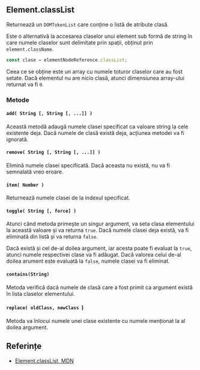 ## Element.classList

Returnează un `DOMTokenList` care conține o listă de atribute clasă.

Este o alternativă la accesarea claselor unui element sub formă de string în care numele claselor sunt delimitate prin spații, obținut prin `element.className`.

```javascript
const clase = elementNodeReference.classList;
```

Ceea ce se obține este un array cu numele toturor claselor care au fost setate. Dacă elementul nu are nicio clasă, atunci dimensiunea array-ului returnat va fi `0`.

### Metode

#### `add( String [, String [, ...]] )`

Această metodă adaugă numele clasei specificat ca valoare string la cele existente deja. Dacă numele de clasă există deja, acțiunea metodei va fi ignorată.

#### `remove( String [, String [, ...]] )`

Elimină numele clasei specificată. Dacă aceasta nu există, nu va fi semnalată vreo eroare.

#### `item( Number )`

Returnează numele clasei de la indexul specificat.

#### `toggle( String [, force] )`

Atunci când metoda primește un singur argument, va seta clasa elementului la această valoare și va returna `true`. Dacă numele clasei deja există, va fi eliminată din listă și va returna `false`.

Dacă există și cel de-al doilea argument, iar acesta poate fi evaluat la `true`, atunci numele respectivei clase va fi adăugat. Dacă valorea celui de-al doilea arument este evaluată la `false`, numele clasei va fi eliminat.

#### `contains(String)`

Metoda verifică dacă numele de clasă care a fost primit ca argument există în lista claselor elementului.

#### `replace( oldClass, newClass `)

Metoda va înlocui numele unei clase existente cu numele menționat la al doilea argument.

## Referințe

- [Element.classList, MDN](https://developer.mozilla.org/en-US/docs/Web/API/Element/classList)
